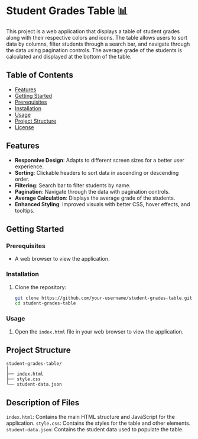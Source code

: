 # Student Grades Table 📊

This project is a web application that displays a table of student grades along with their respective colors and icons. The table allows users to sort data by columns, filter students through a search bar, and navigate through the data using pagination controls. The average grade of the students is calculated and displayed at the bottom of the table.

## Table of Contents
- [Features](#features)
- [Getting Started](#getting-started)
- [Prerequisites](#prerequisites)
- [Installation](#installation)
- [Usage](#usage)
- [Project Structure](#project-structure)
- [License](#license)

## Features
- **Responsive Design**: Adapts to different screen sizes for a better user experience.
- **Sorting**: Clickable headers to sort data in ascending or descending order.
- **Filtering**: Search bar to filter students by name.
- **Pagination**: Navigate through the data with pagination controls.
- **Average Calculation**: Displays the average grade of the students.
- **Enhanced Styling**: Improved visuals with better CSS, hover effects, and tooltips.

## Getting Started

### Prerequisites
- A web browser to view the application.

### Installation
1. Clone the repository:
    ```bash
    git clone https://github.com/your-username/student-grades-table.git
    cd student-grades-table
    ```

### Usage
1. Open the `index.html` file in your web browser to view the application.

## Project Structure
```plaintext
student-grades-table/
│
├── index.html
├── style.css
└── student-data.json
```

## Description of Files

`index.html`: Contains the main HTML structure and JavaScript for the application.
`style.css`: Contains the styles for the table and other elements.
`student-data.json`: Contains the student data used to populate the table.

